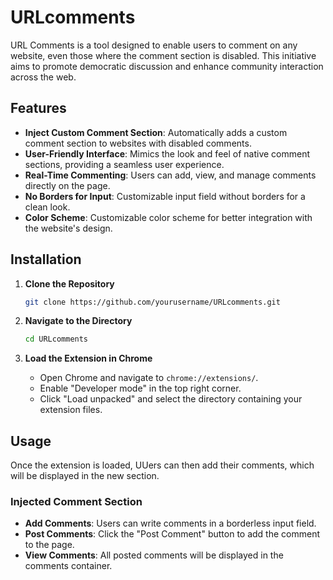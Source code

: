 # URLcomments
URL Comments is a tool designed to enable users to comment on any website, even those where the comment section is disabled. This initiative aims to promote democratic discussion and enhance community interaction across the web.

## Features
- **Inject Custom Comment Section**: Automatically adds a custom comment section to websites with disabled comments.
- **User-Friendly Interface**: Mimics the look and feel of native comment sections, providing a seamless user experience.
- **Real-Time Commenting**: Users can add, view, and manage comments directly on the page.
- **No Borders for Input**: Customizable input field without borders for a clean look.
- **Color Scheme**: Customizable color scheme for better integration with the website's design.

## Installation

1. **Clone the Repository**

    ```bash
    git clone https://github.com/yourusername/URLcomments.git
    ```

2. **Navigate to the Directory**

    ```bash
    cd URLcomments
    ```

3. **Load the Extension in Chrome**

    - Open Chrome and navigate to `chrome://extensions/`.
    - Enable "Developer mode" in the top right corner.
    - Click "Load unpacked" and select the directory containing your extension files.

## Usage

Once the extension is loaded,  UUers can then add their comments, which will be displayed in the new section.

### Injected Comment Section

- **Add Comments**: Users can write comments in a borderless input field.
- **Post Comments**: Click the "Post Comment" button to add the comment to the page.
- **View Comments**: All posted comments will be displayed in the comments container.

